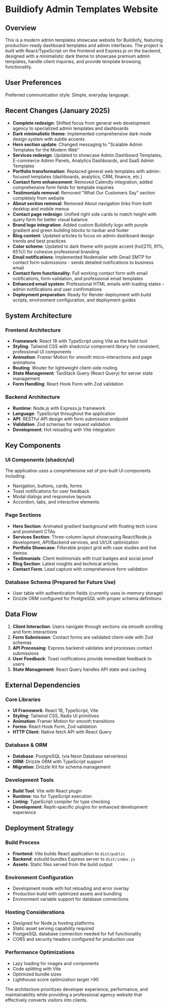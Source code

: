 # Buildiofy Admin Templates Website

## Overview

This is a modern admin templates showcase website for Buildiofy, featuring production-ready dashboard templates and admin interfaces. The project is built with React/TypeScript on the frontend and Express.js on the backend, designed with a minimalistic dark theme to showcase premium admin templates, handle client inquiries, and provide template browsing functionality.

## User Preferences

Preferred communication style: Simple, everyday language.

## Recent Changes (January 2025)

- **Complete redesign**: Shifted focus from general web development agency to specialized admin templates and dashboards
- **Dark minimalistic theme**: Implemented comprehensive dark mode design system with subtle accents
- **Hero section update**: Changed messaging to "Scalable Admin Templates for the Modern Web"
- **Services redesign**: Updated to showcase Admin Dashboard Templates, E-commerce Admin Panels, Analytics Dashboards, and SaaS Admin Templates
- **Portfolio transformation**: Replaced general web templates with admin-focused templates (dashboards, analytics, CRM, finance, etc.)
- **Contact form enhancement**: Removed Calendly integration, added comprehensive form fields for template inquiries
- **Testimonials removal**: Removed "What Our Customers Say" section completely from website
- **About section removal**: Removed About navigation links from both desktop and mobile menus
- **Contact page redesign**: Unified right side cards to match height with query form for better visual balance
- **Brand logo integration**: Added custom Buildiofy logo with purple gradient and green building blocks to navbar and footer
- **Blog content**: Updated articles to focus on admin dashboard design trends and best practices
- **Color scheme**: Updated to dark theme with purple accent (hsl(270, 91%, 65%)) for cohesive professional branding
- **Email notifications**: Implemented Nodemailer with Gmail SMTP for contact form submissions - sends detailed notifications to business email
- **Contact form functionality**: Full working contact form with email notifications, form validation, and professional email templates
- **Enhanced email system**: Professional HTML emails with loading states - admin notifications and user confirmations
- **Deployment preparation**: Ready for Render deployment with build scripts, environment configuration, and deployment guides

## System Architecture

### Frontend Architecture
- **Framework**: React 18 with TypeScript using Vite as the build tool
- **Styling**: Tailwind CSS with shadcn/ui component library for consistent, professional UI components
- **Animation**: Framer Motion for smooth micro-interactions and page animations
- **Routing**: Wouter for lightweight client-side routing
- **State Management**: TanStack Query (React Query) for server state management
- **Form Handling**: React Hook Form with Zod validation

### Backend Architecture
- **Runtime**: Node.js with Express.js framework
- **Language**: TypeScript throughout the application
- **API**: RESTful API design with form submission endpoint
- **Validation**: Zod schemas for request validation
- **Development**: Hot reloading with Vite integration

## Key Components

### UI Components (shadcn/ui)
The application uses a comprehensive set of pre-built UI components including:
- Navigation, buttons, cards, forms
- Toast notifications for user feedback
- Modal dialogs and responsive layouts
- Accordion, tabs, and interactive elements

### Page Sections
- **Hero Section**: Animated gradient background with floating tech icons and prominent CTAs
- **Services Section**: Three-column layout showcasing React/Node.js development, API/Backend services, and UI/UX optimization
- **Portfolio Showcase**: Filterable project grid with case studies and live demos
- **Testimonials**: Client testimonials with trust badges and social proof
- **Blog Section**: Latest insights and technical articles
- **Contact Form**: Lead capture with comprehensive form validation

### Database Schema (Prepared for Future Use)
- User table with authentication fields (currently uses in-memory storage)
- Drizzle ORM configured for PostgreSQL with proper schema definitions

## Data Flow

1. **Client Interaction**: Users navigate through sections via smooth scrolling and form interactions
2. **Form Submission**: Contact forms are validated client-side with Zod schemas
3. **API Processing**: Express backend validates and processes contact submissions
4. **User Feedback**: Toast notifications provide immediate feedback to users
5. **State Management**: React Query handles API state and caching

## External Dependencies

### Core Libraries
- **UI Framework**: React 18, TypeScript, Vite
- **Styling**: Tailwind CSS, Radix UI primitives
- **Animation**: Framer Motion for smooth transitions
- **Forms**: React Hook Form, Zod validation
- **HTTP Client**: Native fetch API with React Query

### Database & ORM
- **Database**: PostgreSQL (via Neon Database serverless)
- **ORM**: Drizzle ORM with TypeScript support
- **Migration**: Drizzle Kit for schema management

### Development Tools
- **Build Tool**: Vite with React plugin
- **Runtime**: tsx for TypeScript execution
- **Linting**: TypeScript compiler for type checking
- **Development**: Replit-specific plugins for enhanced development experience

## Deployment Strategy

### Build Process
- **Frontend**: Vite builds React application to `dist/public`
- **Backend**: esbuild bundles Express server to `dist/index.js`
- **Assets**: Static files served from the build output

### Environment Configuration
- Development mode with hot reloading and error overlay
- Production build with optimized assets and bundling
- Environment variable support for database connections

### Hosting Considerations
- Designed for Node.js hosting platforms
- Static asset serving capability required
- PostgreSQL database connection needed for full functionality
- CORS and security headers configured for production use

### Performance Optimizations
- Lazy loading for images and components
- Code splitting with Vite
- Optimized bundle sizes
- Lighthouse score optimization target >90

The architecture prioritizes developer experience, performance, and maintainability while providing a professional agency website that effectively converts visitors into clients.